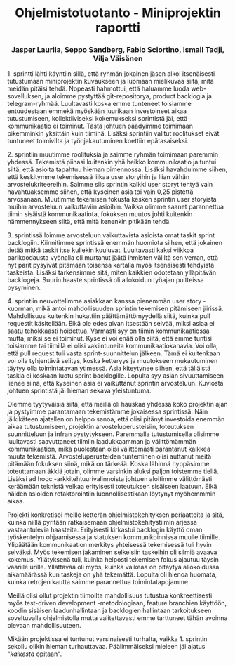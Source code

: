 <h1 style="text-align: center">Ohjelmistotuotanto - Miniprojektin raportti</h1>
<h3 style="text-align: center">Jasper Laurila, Seppo Sandberg, Fabio Sciortino, Ismail Tadji, Vilja Väisänen</h3>

1\. sprintti lähti käyntiin sillä, että ryhmän jokainen jäsen alkoi itsenäisesti tutustumaan miniprojektin kuvaukseen ja luomaan mielikuvaa siitä, mitä meidän pitäisi tehdä. Nopeasti hahmottui, että haluamme luoda web-sovelluksen, ja aloimme pystyttää git-repositorya, product backlogia ja telegram-ryhmää.  Luultavasti koska emme tunteneet toisiamme entuudestaan emmekä myöskään juurikaan investoineet aikaa tutustumiseen, kollektiiviseksi kokemukseksi sprintistä jäi, että kommunikaatio ei toiminut. Tästä johtuen päädyimme toimimaan pikemminkin yksittäin kuin tiiminä. Lisäksi sprintiin valitut roolitukset eivät tuntuneet toimivilta ja työnjakautuminen koettiin epätasaiseksi.

2\. sprintiin muutimme roolituksia ja saimme ryhmän toimimaan paremmin yhdessä. Tekemistä piinasi kuitenkin yhä heikko kommunikaatio ja tuntui siltä, että asioita tapahtuu hieman pimennossa. Lisäksi havahduimme siihen, että keskitymme tekemisessä liikaa user storyihin ja liian vähän arvostelukriteereihin. Saimme siis sprintin kaikki user storyt tehtyä vain havahtuaksemme siihen, että kyseinen asia toi vain 0,25 pistettä arvosanaan. Muutimme tekemisen fokusta kesken sprintin user storyista muihin arvosteluun vaikuttaviin asioihin. Vaikka olimme saanet parannettua tiimin sisäistä kommunikaatiota, fokuksen muutos johti kuitenkin hämmennykseen siitä, että mitä kenenkin pitikään tehdä.

3\. sprintissä loimme arvosteluun vaikuttavista asioista omat taskit sprint backlogiin. Kiinnitimme sprintissä enemmän huomiota siihen, että jokainen tietää mitkä taskit itse kullekin kuuluvat. Luultavasti kaksi viikkoa parikoodausta vyönalla oli murtanut jäätä ihmisten väliltä sen verran, että nyt parit pysyivät pitämään toisensa kartalla myös itsenäisesti tehdyistä taskeista. Lisäksi tarkensimme sitä, miten kaikkien odotetaan ylläpitävän backlogeja. Suurin haaste sprintissä oli allokoidun työajan puitteissa pysyminen. 

4\. sprintiin neuvottelimme asiakkaan kanssa pienemmän user story -kuorman, mikä antoi mahdollisuuden sprintin tekemisen pitämiseen jiirissä. Mahdollisuus kuitenkin hukattiin päättämättömyydellä siitä, kuinka pull requestit käsitellään. Eikä ole edes aivan itsestään selvää, miksi asiaa ei saatu tehokkaasti hoidettua. Varmasti syy on tiimin kommunikaatiossa mutta, miksi se ei toiminut. Kyse ei voi enää olla siitä, että emme tuntisi toisiamme tai tiimillä ei olisi vakiintuneita kommunikaatiokanavia. Voi olla, että pull request tuli vasta sprint-suunnittelun jälkeen. Tämä ei kuitenkaan voi olla tyhjentävä selitys, koska ketteryys ja muutokseen mukautuminen täytyy olla toimintatavan ytimessä. Asia kiteytynee siihen, että tälläistä taskia ei koskaan luotu sprint backlogille. Lopulta syy asian sivuuttamiseen lienee siinä, että kyseinen asia ei vaikuttanut sprintin arvosteluun. Kuviosta johtuen sprintistä jäi hieman sekava yleistuntuma.

Olemme tyytyväisiä siitä, että meillä oli hauskaa yhdessä koko projektin ajan ja pystyimme parantamaan tekemistämme jokaisessa sprintissä. Näin jälkikäteen ajatellen on helppo sanoa, että olisi pitänyt investoida enemmän aikaa tutustumiseen, projektin arvosteluperusteisiin, toteutuksen suunnitteluun ja infran pystytykseen. Paremmalla tutustumisella olisimme luultavasti saavuttaneet tiimiin laadukkaamman ja välittömämmän kommunikaation, mikä puolestaan olisi välittömästi parantanut kaikkea muuta tekemistä. Arvosteluperusteiden tunteminen olisi auttanut meitä pitämään fokuksen siinä, mikä on tärkeää. Koska lähinnä hyppäsimme toteuttamaan äkkiä jotain, olimme varsinkin aluksi paljon toistemme tiellä. Lisäksi ad hooc -arkkitehtuurivalinnoista johtuen aloitimme välittömästi keräämään teknistä velkaa erityisesti toteutuksen sisäiseen laatuun. Eikä näiden asioiden refaktorointiin luonnollisestikaan löytynyt myöhemmmin aikaa.

Projekti konkretisoi meille ketterän ohjelmistokehityksen periaatteita ja sitä, kuinka niillä pyritään ratkaisemaan ohjelmistokehitystiimin arjessa vastaantulevia haasteita. Erityisesti kirkastui backlogin käyttö oman työskentelyn ohjaamisessa ja statuksen kommunikoinnissa muulle tiimille. Ylipäätään kommunikaation merkitys yhteisessä tekemisessä tuli hyvin selväksi. Myös tekemisen jakaminen selkeisiin taskeihin oli silmiä avaava kokemus. Yllätyksenä tuli, kuinka helposti tekemisen fokus ajautuu täysin väärille urille. Yllättävää oli myös, kuinka vaikeaa on pitäytyä allokoidussa aikamäärässä kun taskeja on yhä tekemättä. Lopulta oli hienoa huomata, kuinka retrojen kautta saimme parannettua toimintatapojamme.

Meillä olisi ollut projektin tiimoilta mahdollisuus tutustua konkreettisesti myös test-driven development -metodologiaan, feature branchien käyttöön, koodin sisäisen laadunhallintaan ja backlogien hallintaan tarkoitukseen soveltuvalla ohjelmistolla mutta valitettavasti emme tarttuneet tähän avoinna olevaan mahdollisuuteen.

Mikään projektissa ei tuntunut varsinaisesti turhalta, vaikka 1\. sprintin sekoilu olikin hieman turhauttavaa. Päälimmäiseksi mieleen jäi ajatus "_kaikesta_ opitaan".








